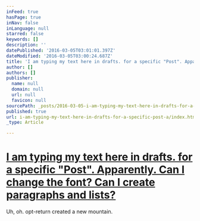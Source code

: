 ```yaml
---
inFeed: true
hasPage: true
inNav: false
inLanguage: null
starred: false
keywords: []
description: ''
datePublished: '2016-03-05T03:01:01.397Z'
dateModified: '2016-03-05T03:00:24.687Z'
title: 'I am typing my text here in drafts. for a specific "Post". Apparently. Can I change the font? Can I create paragraphs and lists?'
author: []
authors: []
publisher:
  name: null
  domain: null
  url: null
  favicon: null
sourcePath: _posts/2016-03-05-i-am-typing-my-text-here-in-drafts-for-a-specific-post-a.md
published: true
url: i-am-typing-my-text-here-in-drafts-for-a-specific-post-a/index.html
_type: Article

---
```

# [I am typing my text here in drafts. for a specific "Post". Apparently. Can I change the font? Can I create paragraphs and lists?][0]

Uh, oh. opt-return created a new mountain.

[0]: null